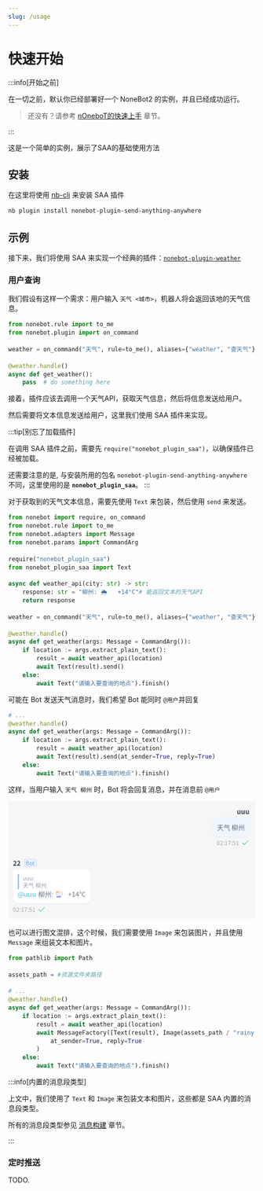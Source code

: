 ```yaml
---
slug: /usage
---
```


# 快速开始

:::info[开始之前]

在一切之前，默认你已经部署好一个 NoneBot2 的实例，并且已经成功运行。

> 还没有？请参考 [nOneboT的快速上手](https://nonebot.dev/docs/next/quick-start) 章节。

:::

这是一个简单的实例，展示了SAA的基础使用方法

## 安装

在这里将使用 [nb-cli](https://cli.nonebot.dev/) 来安装 SAA 插件

```bash
nb plugin install nonebot-plugin-send-anything-anywhere
```

## 示例

接下来，我们将使用 SAA 来实现一个经典的插件：[`nonebot-plugin-weather`](https://nonebot.dev/docs/next/tutorial/handler)

### 用户查询

我们假设有这样一个需求：用户输入 `天气 <城市>`，机器人将会返回该地的天气信息。

```python
from nonebot.rule import to_me
from nonebot.plugin import on_command

weather = on_command("天气", rule=to_me(), aliases={"weather", "查天气"}, priority=10, block=True)

@weather.handle()
async def get_weather():
    pass  # do something here
```

接着，插件应该去调用一个天气API，获取天气信息，然后将信息发送给用户。

然后需要将文本信息发送给用户，这里我们使用 SAA 插件来实现。

:::tip[别忘了加载插件]

在调用 SAA 插件之前，需要先 `require("nonebot_plugin_saa")`，以确保插件已经被加载。

还需要注意的是, 与安装所用的包名 `nonebot-plugin-send-anything-anywhere` 不同，这里使用的是 **`nonebot_plugin_saa`**。
:::

对于获取到的天气文本信息，需要先使用 `Text` 来包装，然后使用 `send` 来发送。

```python
from nonebot import require, on_command
from nonebot.rule import to_me
from nonebot.adapters import Message
from nonebot.params import CommandArg

require("nonebot_plugin_saa")
from nonebot_plugin_saa import Text

async def weather_api(city: str) -> str:
    response: str = "柳州: 🌦   +14°C"# 能返回文本的天气API
    return response

weather = on_command("天气", rule=to_me(), aliases={"weather", "查天气"}, priority=10, block=True)

@weather.handle()
async def get_weather(args: Message = CommandArg()):
    if location := args.extract_plain_text():
        result = await weather_api(location)
        await Text(result).send()
    else:
        await Text("请输入要查询的地点").finish()
```

可能在 Bot 发送天气消息时，我们希望 Bot 能同时 `@用户`并回复

```python
# ...
@weather.handle()
async def get_weather(args: Message = CommandArg()):
    if location := args.extract_plain_text():
        result = await weather_api(location)
        await Text(result).send(at_sender=True, reply=True)
    else:
        await Text("请输入要查询的地点").finish()
```

这样，当用户输入 `天气 柳州` 时，Bot 将会回复消息，并在消息前 `@用户`

![插件-仅文字](../assets/plugin-only-text.png)

也可以进行图文混排，这个时候，我们需要使用 `Image` 来包装图片，并且使用 `Message` 来组装文本和图片。

```python
from pathlib import Path

assets_path = #资源文件夹路径

# ...
@weather.handle()
async def get_weather(args: Message = CommandArg()):
    if location := args.extract_plain_text():
        result = await weather_api(location)
        await MessageFactory([Text(result), Image(assets_path / "rainy.png")]).send(
            at_sender=True, reply=True
        )
    else:
        await Text("请输入要查询的地点").finish()
```

<!-- ![插件-图文混排](../assets/plugin-text-image.png) #TODO-->

:::info[内置的消息段类型]

上文中，我们使用了 `Text` 和 `Image` 来包装文本和图片，这些都是 SAA 内置的消息段类型。

所有的消息段类型参见 [消息构建](./02-message-build.md) 章节。

:::

### 定时推送

TODO.
